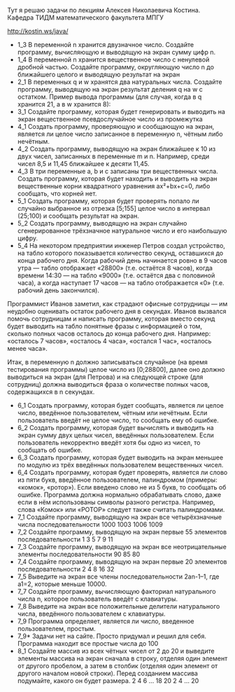 Тут я решаю задачи по лекциям Алексея Николаевича Костина. Кафедра ТИДМ математического факультета МПГУ

http://kostin.ws/java/
* 1_3 В переменной n хранится двузначное число. Создайте программу, вычисляющую и выводящую на экран сумму цифр n.
* 1_4 В переменной n хранится вещественное число с ненулевой дробной частью. Создайте программу, округляющую число n до ближайшего целого и выводящую результат на экран
* 2_1 В переменных q и w хранятся два натуральных числа. Создайте программу, выводящую на экран результат деления q на w с остатком. Пример вывода программы (для случая, когда в q хранится 21, а в w хранится 8):
* 3_1 Создайте программу, которая будет генерировать и выводить на экран вещественное псевдослучайное число из промежутка 
* 4_1 Создать программу, проверяющую и сообщающую на экран, является ли целое число записанное в переменную n, чётным либо нечётным.
* 4_2 Создать программу, выводящую на экран ближайшее к 10 из двух чисел, записанных в переменные m и n. Например, среди чисел 8,5 и 11,45 ближайшее к десяти 11,45.
* 4_3 В три переменные a, b и c записаны три вещественных числа. Создать программу, которая будет находить и выводить на экран вещественные корни квадратного уравнения ax²+bx+c=0, либо сообщать, что корней нет.
* 5_1 Создать программу, которая будет проверять попало ли случайно выбранное из отрезка [5;155] целое число в интервал (25;100) и сообщать результат на экран.
* 5_2 Создать программу, выводящую на экран случайно сгенерированное трёхзначное натуральное число и его наибольшую цифру.
* 5_4 На некотором предприятии инженер Петров создал устройство, на табло которого показывается количество секунд, оставшихся до конца рабочего дня. Когда рабочий день начинается ровно в 9 часов утра — табло отображает «28800» (т.е. остаётся 8 часов), когда времени 14:30 — на табло «9000» (т.е. остаётся два с половиной часа), а когда наступает 17 часов — на табло отображается «0» (т.е. рабочий день закончился).

Программист Иванов заметил, как страдают офисные сотрудницы — им неудобно оценивать остаток рабочего дня в секундах. Иванов вызвался помочь сотрудницам и написать программу, которая вместо секунд будет выводить на табло понятные фразы с информацией о том, сколько полных часов осталось до конца рабочего дня. Например: «осталось 7 часов», «осталось 4 часа», «остался 1 час», «осталось менее часа».

Итак, в переменную n должно записываться случайное (на время тестирования программы) целое число из [0;28800], далее оно должно выводиться на экран (для Петрова) и на следующей строке (для сотрудниц) должна выводиться фраза о количестве полных часов, содержащихся в n секундах.
* 6_1 Создать программу, которая будет сообщать, является ли целое число, введённое пользователем, чётным или нечётным. Если пользователь введёт не целое число, то сообщать ему об ошибке.
* 6_2 Создать программу, которая будет вычислять и выводить на экран сумму двух целых чисел, введённых пользователем. Если пользователь некорректно введёт хотя бы одно из чисел, то сообщать об ошибке.
* 6_3 Создать программу, которая будет выводить на экран меньшее по модулю из трёх введённых пользователем вещественных чисел.
* 6_4 Создать программу, которая будет проверять, является ли слово из пяти букв, введённое пользователем, палиндромом (примеры: «комок», «ротор»). Если введено слово не из 5 букв, то сообщать об ошибке. Программа должна нормально обрабатывать слово, даже если в нём использованы символы разного регистра. Например, слова «Комок» или «РОТОР» следует также считать палиндромами.
* 7_1 Создайте программу, выводящую на экран все четырёхзначные числа последовательности 1000 1003 1006 1009 
* 7_2 Создайте программу, выводящую на экран первые 55 элементов последовательности 1 3 5 7 9 11
* 7_3 Создайте программу, выводящую на экран все неотрицательные элементы последовательности 90 85 80 
* 7_4 Создайте программу, выводящую на экран первые 20 элементов последовательности 2 4 8 16 32
* 7_5 Выведите на экран все члены последовательности 2an-1–1, где a1=2, которые меньше 10000.
* 7_7 Создайте программу, вычисляющую факториал натурального числа n, которое пользователь введёт с клавиатуры.
* 7_8 Выведите на экран все положительные делители натурального числа, введённого пользователем с клавиатуры.
* 7_9 Программа определяет, является ли число, введенное пользователем, простым.
* 7_9* Задачи нет на сайте. Просто придумал и решил для себя. Программа находит все простые числа до 100
* 8_1 Создайте массив из всех чётных чисел от 2 до 20 и выведите элементы массива на экран сначала в строку, отделяя один элемент от другого пробелом, а затем в столбик (отделяя один элемент от другого началом новой строки). Перед созданием массива подумайте, какого он будет размера.
2 4 6 … 18 20
2
4
…
20
